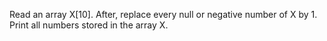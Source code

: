Read an array X[10]. After, replace every null or negative number of X ​by 1. Print all numbers stored in the array X.
